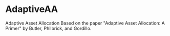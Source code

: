 AdaptiveAA
==========

Adaptive Asset Allocation
Based on the paper "Adaptive Asset Allocation: A Primer" by Butler, Philbrick, and Gordillo.

